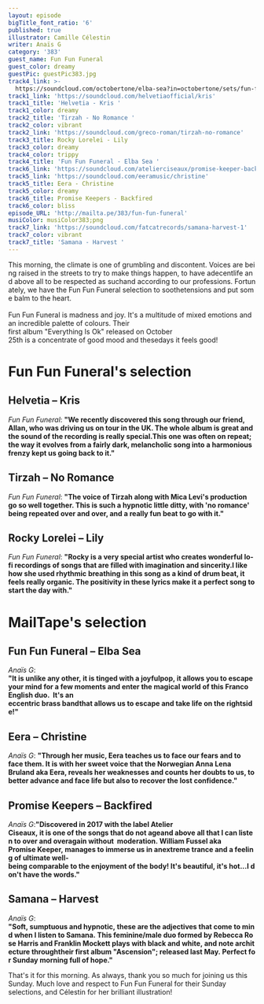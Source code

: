 ```yaml
---
layout: episode
bigTitle_font_ratio: '6'
published: true
illustrator: Camille Célestin
writer: Anaïs G
category: '383'
guest_name: Fun Fun Funeral
guest_color: dreamy
guestPic: guestPic383.jpg
track4_link: >-
  https://soundcloud.com/octobertone/elba-sea?in=octobertone/sets/fun-fun-funeral-everything-is
track1_link: 'https://soundcloud.com/helvetiaofficial/kris'
track1_title: 'Helvetia - Kris '
track1_color: dreamy
track2_title: 'Tirzah - No Romance '
track2_color: vibrant
track2_link: 'https://soundcloud.com/greco-roman/tirzah-no-romance'
track3_title: Rocky Lorelei - Lily
track3_color: dreamy
track4_color: trippy
track4_title: 'Fun Fun Funeral - Elba Sea '
track6_link: 'https://soundcloud.com/atelierciseaux/promise-keeper-backfired'
track5_link: 'https://soundcloud.com/eeramusic/christine'
track5_title: Eera - Christine
track5_color: dreamy
track6_title: Promise Keepers - Backfired
track6_color: bliss
episode_URL: 'http://mailta.pe/383/fun-fun-funeral'
musiColor: musiColor383;png
track7_link: 'https://soundcloud.com/fatcatrecords/samana-harvest-1'
track7_color: vibrant
track7_title: 'Samana - Harvest '
---
```

<p id="introduction">This morning, the climate is one of grumbling and discontent. Voices are being raised in the streets to try to make things happen, to have adecentlife and above all to be respected as suchand according to our professions. Fortunately, we have the Fun Fun Funeral selection to soothetensions and put some balm to the heart.
<br><br>
Fun Fun Funeral is madness and joy. It's a multitude of mixed emotions and an incredible palette of colours. Their 
first album "Everything Is Ok" released on October 25th is a concentrate of good mood and thesedays it feels good!  
</p>

# Fun Fun Funeral's selection

## Helvetia – Kris
_Fun Fun Funeral_: **"**We recently discovered this song through our friend, Allan, who was driving us on tour in the UK. The whole album is great and the sound of the recording is really special.This one was often on repeat; the way it evolves from a fairly dark, melancholic song into a harmonious frenzy kept us going back to it.**"**

## Tirzah – No Romance
_Fun Fun Funeral_: **"**The voice of Tirzah along with Mica Levi's production go so well together. This is such a hypnotic little ditty, with 'no romance' being repeated over and over, and a really fun beat to go with it.**"**

## Rocky Lorelei – Lily
_Fun Fun Funeral_: **"**Rocky is a very special artist who creates wonderful lo-fi recordings of songs that are filled with imagination and sincerity.I like how she used rhythmic breathing in this song as a kind of drum beat, it feels really organic. The positivity in these lyrics make it a perfect song to start the day with.**"**


# MailTape's selection

## Fun Fun Funeral – Elba Sea
_Anaïs G_: **"**It is unlike any other, it is tinged with a joyfulpop, it allows you to escape your mind for a few moments and enter the magical world of this Franco English duo. 
It's an eccentric brass bandthat allows us to escape and take life on the rightside!**"**

## Eera – Christine
_Anaïs G_: **"**Through her music, Eera teaches us to face our fears and to face them. It is with her sweet voice that the Norwegian Anna Lena Bruland aka Eera, reveals her weaknesses and counts her doubts to us, to better advance and face life but also to recover the lost confidence.**"**

## Promise Keepers – Backfired
_Anaïs G_:**"**Discovered in 2017 with the label Atelier Ciseaux, it is one of the songs that do not ageand above all that I can listen to over and overagain without  moderation. William Fussel aka Promise Keeper, manages to immerse us in anextreme trance and a feeling of ultimate well-being comparable to the enjoyment of the body! It's beautiful, it's hot...I don't have the words.**"**

## Samana – Harvest
_Anaïs G_:
**"**Soft, sumptuous and hypnotic, these are the adjectives that come to mind when I listen to Samana. This feminine/male duo formed by Rebecca Rose Harris and Franklin Mockett plays with black and white, and note architecture throughtheir first album "Ascension"; released last May. Perfect for Sunday morning full of hope.**"**


<p id="outroduction"> That's it for this morning. As always, thank you so much for joining us this Sunday. Much love and respect to Fun Fun Funeral for their Sunday selections, and Célestin for her brilliant illustration!</p>
